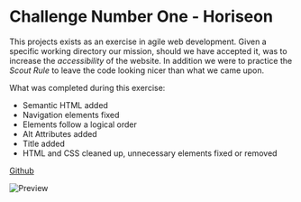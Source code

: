 # **Challenge Number One - Horiseon**
This projects exists as an exercise in agile web development. Given a specific working directory
our mission, should we have accepted it, was to increase the *accessibility* of the website. In
addition we were to practice the *Scout Rule* to leave the code looking nicer than what we came upon.

What was completed during this exercise:
* Semantic HTML added
* Navigation elements fixed
* Elements follow a logical order
* Alt Attributes added
* Title added
* HTML and CSS cleaned up, unnecessary elements fixed or removed

[Github](https://kieya.github.io/ChallengeUno/)

![Preview](https://i.imgur.com/IoxmIVM.jpg)
